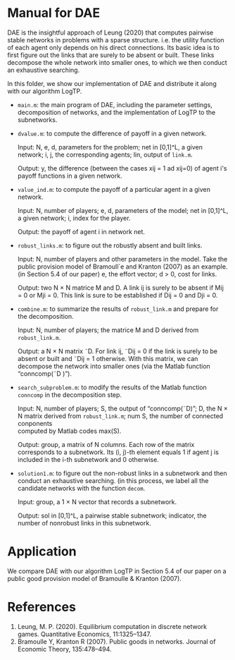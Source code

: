 # Manual for DAE
DAE is the insightful approach of Leung (2020) that computes pairwise stable networks in problems with a sparse structure.
i.e. the utility function of each agent only depends on his direct connections. 
Its basic idea is to first figure out the links that are surely to be absent or built. These links decompose the whole network into smaller ones, to which we then conduct an exhaustive searching.

In this folder, we show our implementation of DAE and distribute it along with our algorithm LogTP.

- `main.m`: the main program of DAE, including the parameter settings, decomposition
of networks, and the implementation of LogTP to the subnetworks.

- `dvalue.m`: to compute the difference of payoff in a given network.
 
   Input: N, e, d, parameters for the problem; net in [0,1]^L, a given
  network; i, j, the corresponding agents; lin, output of `link.m`.
  
  Output: y, the difference (between the cases xij = 1 ad xij=0) of agent i's payoff functions in a given network.

- `value_ind.m`: to compute the payoff of a particular agent in a given
 network.

  Input: N, number of players; e, d, parameters of the model; net in
  [0,1]^L, a given network; i, index for the player.
 
  Output: the payoff of agent i in network net.

- `robust_links.m`: to figure out the robustly absent and built links.
  
  Input: N, number of players and other parameters in the model. Take the public provision model of Bramoull´e and
  Kranton (2007) as an example. (in Section 5.4 of our paper) e, the effort
  vector; d > 0, cost for links.
  
  Output: two N × N matrice M and D. A link ij is surely to be absent if
  Mij = 0 or Mji = 0. This link is sure to be established if Dij = 0 and Dji = 0.
  
- `combine.m`: to summarize the results of `robust_link.m` and prepare for the
  decomposition.
  
  Input: N, number of players; the matrice M and D derived from `robust_link.m`.
  
  Output: a N × N matrix ˜D. For link ij, ˜Dij = 0 if the link is surely to be absent
  or built and ˜Dij = 1 otherwise. With this matrix, we can decompose the network
  into smaller ones (via the Matlab function “conncomp(˜D )”).
  
- `search_subproblem.m`: to modify the results of the Matlab function `conncomp`
  in the decomposition step.

  Input: N, number of players; S, the output of “conncomp(˜D)”; D, the N × N matrix derived from `robust_link.m`; num S, the number of connected conponents       
  computed by Matlab codes max(S).
  
  Output: group, a matrix of N columns. Each row of the matrix corresponds to
  a subnetwork. Its (i, j)-th element equals 1 if agent j is included in the i-th
  subnetwork and 0 otherwise.
  
- `solution1.m`: to figure out the non-robust links in a subnetwork and then conduct an exhaustive searching. (in this process, we label all the candidate networks with the function `decom`.
  
  Input: group, a 1 × N vector that records a subnetwork.

  Output: sol in [0,1]^L, a pairwise stable subnetwork; indicator, the number of nonrobust
  links in this subnetwork.


# Application
We compare DAE with our algorithm LogTP in Section 5.4 of our paper on a public good provision model of Bramoulle & Kranton (2007).

# References
1. Leung, M. P. (2020). Equilibrium computation in discrete network games. Quantitative Economics, 11:1325–1347.
2. Bramoulle Y, Kranton R (2007). Public goods in networks. Journal of Economic Theory, 135:478–494.
